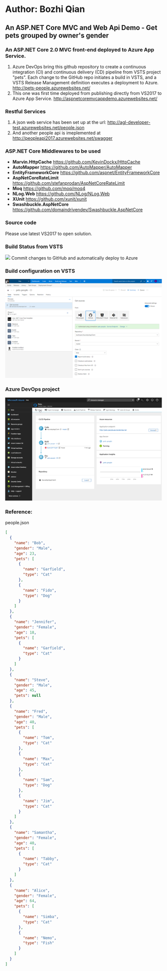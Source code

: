 # Author: Bozhi Qian

## An ASP.NET Core MVC and Web Api Demo - Get pets grouped by owner's gender



### An ASP.NET Core 2.0 MVC front-end deployed to Azure App Service.

1. Azure DevOps bring this github repository to create a continuous  integration (CI) and continuous delivery (CD) pipeline from VSTS project "pets". Each change to the GitHub repo initiates a build in VSTS, and a VSTS Release Management definition executes a deployment to Azure. http://pets-people.azurewebsites.net/
2. This one was first time deployed from publishing directly from VS2017 to Azure App Service. http://aspnetcoremvcappdemo.azurewebsites.net/
 
### Restful Services
1. A json web service has been set up at the url: http://agl-developer-test.azurewebsites.net/people.json
2. And another people api is imeplemented at http://peopleapi2017.azurewebsites.net/swagger

### ASP.NET Core Middlewares to be used

* **Marvin.HttpCache** https://github.com/KevinDockx/HttpCache
* **AutoMapper** https://github.com/AutoMapper/AutoMapper
* **EntityFrameworkCore** https://github.com/aspnet/EntityFrameworkCore
* **AspNetCoreRateLimit** https://github.com/stefanprodan/AspNetCoreRateLimit
* **Moq** https://github.com/moq/moq4 
* **NLog.Web** https://github.com/NLog/NLog.Web
* **XUnit** https://github.com/xunit/xunit
* **Swashbuckle.AspNetCore** https://github.com/domaindrivendev/Swashbuckle.AspNetCore
 



### Source code
Please use latest VS2017 to open solution.

### Build Status from VSTS
[<img src="https://xps15.visualstudio.com/_apis/public/build/definitions/a051525a-3100-4942-9cb7-c141c7be301c/3/badge"/>](https://xps15.visualstudio.com/Pets/_build/index?definitionId=a051525a-3100-4942-9cb7-c141c7be301c) Commit changes to GitHub and automatically deploy to Azure

### Build configuration on VSTS
![Screenshot of the build definition from VSTS for the "Pet" project. ](pets-vsts-build.png)

### Azure DevOps project
![Screenshot of the Azure DevOps project](azure-devops-project.png)
### Reference: 
people.json

```json
[
  {
    "name": "Bob",
    "gender": "Male",
    "age": 23,
    "pets": [
      {
        "name": "Garfield",
        "type": "Cat"
      },
      {
        "name": "Fido",
        "type": "Dog"
      }
    ]
  },
  {
    "name": "Jennifer",
    "gender": "Female",
    "age": 18,
    "pets": [
      {
        "name": "Garfield",
        "type": "Cat"
      }
    ]
  },
  {
    "name": "Steve",
    "gender": "Male",
    "age": 45,
    "pets": null
  },
  {
    "name": "Fred",
    "gender": "Male",
    "age": 40,
    "pets": [
      {
        "name": "Tom",
        "type": "Cat"
      },
      {
        "name": "Max",
        "type": "Cat"
      },
      {
        "name": "Sam",
        "type": "Dog"
      },
      {
        "name": "Jim",
        "type": "Cat"
      }
    ]
  },
  {
    "name": "Samantha",
    "gender": "Female",
    "age": 40,
    "pets": [
      {
        "name": "Tabby",
        "type": "Cat"
      }
    ]
  },
  {
    "name": "Alice",
    "gender": "Female",
    "age": 64,
    "pets": [
      {
        "name": "Simba",
        "type": "Cat"
      },
      {
        "name": "Nemo",
        "type": "Fish"
      }
    ]
  }
]
```